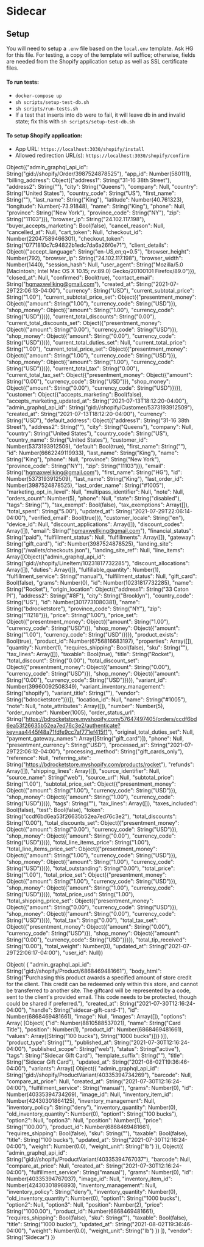 # Sidecar

## Setup
You will need to setup a `.env` file based on the `local.env` template. Ask HG for this file. For testing, a copy of the template will suffice; otherwise, fields are needed from the Shopify application setup as well as SSL certificate files.
#### To run tests:
- `docker-compose up`
- `sh scripts/setup-test-db.sh`
- `sh scripts/run-tests.sh`
- If a test that inserts into db were to fail, it will leave db in and invalid state; fix this with `sh scripts/setup-test-db.sh`
#### To setup Shopify application:
- App URL: `https://localhost:3030/shopify/install`
- Allowed redirection URL(s): `https://localhost:3030/shopify/confirm`

Object({"admin_graphql_api_id": String("gid://shopify/Order/3987524878525"), "app_id": Number(580111), "billing_address": Object({"address1": String("31-16 38th Street"), "address2": String(""), "city": String("Queens"), "company": Null, "country": String("United States"), "country_code": String("US"), "first_name": String(""), "last_name": String("King"), "latitude": Number(40.761323), "longitude": Number(-73.91848), "name": String("King"), "phone": Null, "province": String("New York"), "province_code": String("NY"), "zip": String("11103")}), "browser_ip": String("24.102.117.198"), "buyer_accepts_marketing": Bool(false), "cancel_reason": Null, "cancelled_at": Null, "cart_token": Null, "checkout_id": Number(22047589466301), "checkout_token": String("0771810c7c94822b1edc7da6a26f0e71"), "client_details": Object({"accept_language": String("en-US,en;q=0.5"), "browser_height": Number(792), "browser_ip": String("24.102.117.198"), "browser_width": Number(1440), "session_hash": Null, "user_agent": String("Mozilla/5.0 (Macintosh; Intel Mac OS X 10.15; rv:89.0) Gecko/20100101 Firefox/89.0")}), "closed_at": Null, "confirmed": Bool(true), "contact_email": String("hgmaxwellking@gmail.com"), "created_at": String("2021-07-29T22:06:13-04:00"), "currency": String("USD"), "current_subtotal_price": String("1.00"), "current_subtotal_price_set": Object({"presentment_money": Object({"amount": String("1.00"), "currency_code": String("USD")}), "shop_money": Object({"amount": String("1.00"), "currency_code": String("USD")})}), "current_total_discounts": String("0.00"), "current_total_discounts_set": Object({"presentment_money": Object({"amount": String("0.00"), "currency_code": String("USD")}), "shop_money": Object({"amount": String("0.00"), "currency_code": String("USD")})}), "current_total_duties_set": Null, "current_total_price": String("1.00"), "current_total_price_set": Object({"presentment_money": Object({"amount": String("1.00"), "currency_code": String("USD")}), "shop_money": Object({"amount": String("1.00"), "currency_code": String("USD")})}), "current_total_tax": String("0.00"), "current_total_tax_set": Object({"presentment_money": Object({"amount": String("0.00"), "currency_code": String("USD")}), "shop_money": Object({"amount": String("0.00"), "currency_code": String("USD")})}), "customer": Object({"accepts_marketing": Bool(false), "accepts_marketing_updated_at": String("2021-07-13T18:12:20-04:00"), "admin_graphql_api_id": String("gid://shopify/Customer/5373193912509"), "created_at": String("2021-07-13T18:12:20-04:00"), "currency": String("USD"), "default_address": Object({"address1": String("31-16 38th Street"), "address2": String(""), "city": String("Queens"), "company": Null, "country": String("United States"), "country_code": String("US"), "country_name": String("United States"), "customer_id": Number(5373193912509), "default": Bool(true), "first_name": String(""), "id": Number(6662249119933), "last_name": String("King"), "name": String("King"), "phone": Null, "province": String("New York"), "province_code": String("NY"), "zip": String("11103")}), "email": String("hgmaxwellking@gmail.com"), "first_name": String("HG"), "id": Number(5373193912509), "last_name": String("King"), "last_order_id": Number(3987524878525), "last_order_name": String("#1005"), "marketing_opt_in_level": Null, "multipass_identifier": Null, "note": Null, "orders_count": Number(5), "phone": Null, "state": String("disabled"), "tags": String(""), "tax_exempt": Bool(false), "tax_exemptions": Array([]), "total_spent": String("5.00"), "updated_at": String("2021-07-29T22:06:14-04:00"), "verified_email": Bool(true)}), "customer_locale": String("en"), "device_id": Null, "discount_applications": Array([]), "discount_codes": Array([]), "email": String("hgmaxwellking@gmail.com"), "financial_status": String("paid"), "fulfillment_status": Null, "fulfillments": Array([]), "gateway": String("gift_card"), "id": Number(3987524878525), "landing_site": String("/wallets/checkouts.json"), "landing_site_ref": Null, "line_items": Array([Object({"admin_graphql_api_id": String("gid://shopify/LineItem/10231817732285"), "discount_allocations": Array([]), "duties": Array([]), "fulfillable_quantity": Number(1), "fulfillment_service": String("manual"), "fulfillment_status": Null, "gift_card": Bool(false), "grams": Number(0), "id": Number(10231817732285), "name": String("Rocket"), "origin_location": Object({"address1": String("33 Caton Pl"), "address2": String("#8F"), "city": String("Brooklyn"), "country_code": String("US"), "id": Number(3017731080381), "name": String("bdrocketstore"), "province_code": String("NY"), "zip": String("11218")}), "price": String("1.00"), "price_set": Object({"presentment_money": Object({"amount": String("1.00"), "currency_code": String("USD")}), "shop_money": Object({"amount": String("1.00"), "currency_code": String("USD")})}), "product_exists": Bool(true), "product_id": Number(6756816683197), "properties": Array([]), "quantity": Number(1), "requires_shipping": Bool(false), "sku": String(""), "tax_lines": Array([]), "taxable": Bool(true), "title": String("Rocket"), "total_discount": String("0.00"), "total_discount_set": Object({"presentment_money": Object({"amount": String("0.00"), "currency_code": String("USD")}), "shop_money": Object({"amount": String("0.00"), "currency_code": String("USD")})}), "variant_id": Number(39960092508349), "variant_inventory_management": String("shopify"), "variant_title": String(""), "vendor": String("bdrocketstore")})]), "location_id": Null, "name": String("#1005"), "note": Null, "note_attributes": Array([]), "number": Number(5), "order_number": Number(1005), "order_status_url": String("https://bdrocketstore.myshopify.com/57647497405/orders/ccdf6bd6ea53f26635b52ea7ed76c3e2/authenticate?key=aa4445f48a71fdfe9cc7af771ef415f1"), "original_total_duties_set": Null, "payment_gateway_names": Array([String("gift_card")]), "phone": Null, "presentment_currency": String("USD"), "processed_at": String("2021-07-29T22:06:12-04:00"), "processing_method": String("gift_cards_only"), "reference": Null, "referring_site": String("https://bdrocketstore.myshopify.com/products/rocket"), "refunds": Array([]), "shipping_lines": Array([]), "source_identifier": Null, "source_name": String("web"), "source_url": Null, "subtotal_price": String("1.00"), "subtotal_price_set": Object({"presentment_money": Object({"amount": String("1.00"), "currency_code": String("USD")}), "shop_money": Object({"amount": String("1.00"), "currency_code": String("USD")})}), "tags": String(""), "tax_lines": Array([]), "taxes_included": Bool(false), "test": Bool(false), "token": String("ccdf6bd6ea53f26635b52ea7ed76c3e2"), "total_discounts": String("0.00"), "total_discounts_set": Object({"presentment_money": Object({"amount": String("0.00"), "currency_code": String("USD")}), "shop_money": Object({"amount": String("0.00"), "currency_code": String("USD")})}), "total_line_items_price": String("1.00"), "total_line_items_price_set": Object({"presentment_money": Object({"amount": String("1.00"), "currency_code": String("USD")}), "shop_money": Object({"amount": String("1.00"), "currency_code": String("USD")})}), "total_outstanding": String("0.00"), "total_price": String("1.00"), "total_price_set": Object({"presentment_money": Object({"amount": String("1.00"), "currency_code": String("USD")}), "shop_money": Object({"amount": String("1.00"), "currency_code": String("USD")})}), "total_price_usd": String("1.00"), "total_shipping_price_set": Object({"presentment_money": Object({"amount": String("0.00"), "currency_code": String("USD")}), "shop_money": Object({"amount": String("0.00"), "currency_code": String("USD")})}), "total_tax": String("0.00"), "total_tax_set": Object({"presentment_money": Object({"amount": String("0.00"), "currency_code": String("USD")}), "shop_money": Object({"amount": String("0.00"), "currency_code": String("USD")})}), "total_tip_received": String("0.00"), "total_weight": Number(0), "updated_at": String("2021-07-29T22:06:17-04:00"), "user_id": Null})





Object(
  {
    "admin_graphql_api_id": String("gid://shopify/Product/6868469481661"),
    "body_html": String("Purchasing this product awards a specified amount of store credit for the client. This credit can be redeemed only within this store, and cannot be transferred to another site. The giftcard will be represented by a code, sent to the client's provided email. This code needs to be protected, though could be shared if preferred."), "created_at": String("2021-07-30T12:16:24-04:00"),
    "handle": String("sidecar-gift-card-1"),
    "id": Number(6868469481661),
    "image": Null,
    "images": Array([]),
    "options": Array(
      [Object(
        {"id": Number(8810588537021), "name": String("Card Title"), "position": Number(1), "product_id": Number(6868469481661), "values": Array([String("100 bucks"), String("1000 bucks")])}
      )]),
    "product_type": String(""),
    "published_at": String("2021-07-30T12:16:24-04:00"),
    "published_scope": String("web"),
    "status": String("active"),
    "tags": String("Sidecar Gift Card"),
    "template_suffix": String(""),
    "title": String("Sidecar Gift Card"),
    "updated_at": String("2021-08-02T19:36:46-04:00"),
    "variants":  Array([
      Object({
        "admin_graphql_api_id": String("gid://shopify/ProductVariant/40335394734269"),
        "barcode": Null,
        "compare_at_price": Null,
        "created_at": String("2021-07-30T12:16:24-04:00"),
        "fulfillment_service": String("manual"),
        "grams": Number(0),
        "id": Number(40335394734269),
        "image_id": Null,
        "inventory_item_id": Number(42430301864125),
        "inventory_management": Null,
        "inventory_policy": String("deny"),
        "inventory_quantity": Number(0),
        "old_inventory_quantity": Number(0),
        "option1": String("100 bucks"),
        "option2": Null,
        "option3": Null,
        "position": Number(1),
        "price": String("100.00"),
        "product_id": Number(6868469481661),
        "requires_shipping": Bool(false),
        "sku": String(""),
        "taxable": Bool(false),
        "title": String("100 bucks"),
        "updated_at": String("2021-07-30T12:16:24-04:00"),
        "weight": Number(0.0),
        "weight_unit": String("lb")
      }),
      Object({
        "admin_graphql_api_id": String("gid://shopify/ProductVariant/40335394767037"),
        "barcode": Null,
        "compare_at_price": Null,
        "created_at": String("2021-07-30T12:16:24-04:00"),
        "fulfillment_service": String("manual"),
        "grams": Number(0),
        "id": Number(40335394767037),
        "image_id": Null,
        "inventory_item_id": Number(42430301896893),
        "inventory_management": Null,
        "inventory_policy": String("deny"),
        "inventory_quantity": Number(0),
        "old_inventory_quantity": Number(0),
        "option1": String("1000 bucks"),
        "option2": Null,
        "option3": Null,
        "position": Number(2),
        "price": String("1000.00"),
        "product_id": Number(6868469481661),
        "requires_shipping": Bool(false),
        "sku": String(""),
        "taxable": Bool(false),
        "title": String("1000 bucks"),
        "updated_at": String("2021-08-02T19:36:46-04:00"),
        "weight": Number(0.0), "weight_unit": String("lb")
      })
    ]),
    "vendor": String("Sidecar")
})
